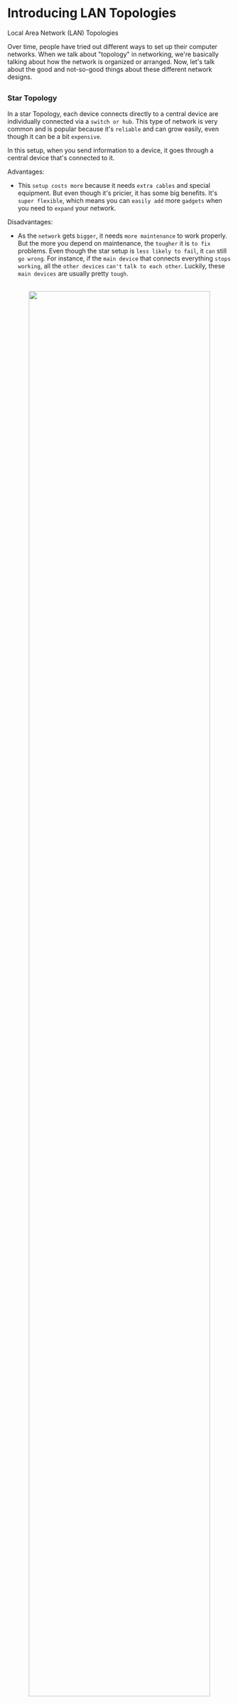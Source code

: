 #  Introducing LAN Topologies

Local Area Network (LAN) Topologies

Over time, people have tried out different ways to set up their computer networks. When we talk about "topology" in networking, we're basically talking about how the network is organized or arranged. Now, let's talk about the good and not-so-good things about these different network designs.

<h2></h2>

<h3>Star Topology</h3>

In a star Topology, each device connects directly to a central device are individually connected via a `switch or hub`. This type of network is very common and is popular because it's `reliable` and can grow easily, even though it can be a bit `expensive`.

In this setup, when you send information to a device, it goes through a central device that's connected to it. 

Advantages: 

- This `setup costs more` because it needs `extra cables` and special equipment. But even though it's pricier, it has some big benefits. It's `super flexible`, which means you can `easily add` more `gadgets` when you need to `expand` your network.

Disadvantages:

- As the `network` gets `bigger`, it needs `more maintenance` to work properly. But the more you depend on maintenance, the `tougher` it is `to fix` problems. Even though the star setup is `less likely to fail`, it `can` still `go wrong`. For instance, if the `main device` that connects everything `stops working`, all the `other devices` `can't` `talk to each other`. Luckily, these `main devices` are usually pretty `tough`.


<p align="center">
<br/>
<img src="https://i.imgur.com/XRKxIXr.png" height="90%" width="90%" alt=""/>
<br />

<p align="center">
<br/>
<img src="https://i.imgur.com/1loe5YJ.png" height="90%" width="90%" alt=""/>
<br />



<h2></h2>

<h3>Bus Topology</h3>

In this setup, we have `one main cable`, like the `trunk of a tree`. `Devices` are `connected` to this `cable`, kind of like `leaves grow from branches on a tree`.

Advantages:

- Bus Topology are `one of the easier` and `more cost-efficient` to `set up` because they `don't require` `expensive cables` or `special equipment to connect devices`.

Disadvantages:

- When `all data` for each device `travels on one cable`, it can `slow down` and create a `traffic jam` if multiple devices want data at the same time. This can make it `hard to figure out` `which device` is having `problems` because they all `share same path`.

- Another problem with the Bus Topology is that it `lacks a backup plan` if something goes wrong. This happens because there's a `single weak point` in the `main cable`. If this `cable breaks`, `devices can't talk` to each other anymore.

<p align="center">
<br/>
<img src="https://i.imgur.com/jVD57JO.png" height="90%" width="90%" alt=""/>
<br />

<p align="center">
<br/>
<img src="https://i.imgur.com/syQYAKc.png" height="90%" width="90%" alt=""/>
<br />


<h2></h2>

<h3>Ring Topology</h3>

The ring topology, also called `token topology`, is a network `setup` where `devices` like computers are `linked in a circle`. This means there's `less need` for lots of `cables` and less reliance on `special equipment`, constrast to what's needed in a star topology.

The `data travels around in a loop` `until` it gets to where it's `supposed to go`. Devices on the loop help pass the data along. What's cool is that a device will `only send data it gets from another device` when it `doesn't have any of its own` to send. `If it has its own` data to send, it `sends that first` before passing on someone else's data.

Advantages:

- In this setup, `data moves in only one direction`, making it `easy to fix problems`.

- There are `fewer traffic jams` compared to a Bus Topology because a lot of `data isn't moving all at once`.


Disadvantages:

- `Not the most efficient way` for data to travel because it `might have to go through lots of devices` before it reaches where it's supposed to.

- The way it's set up means that if a `cable gets cut or a device breaks`, the `whole network stops working`.

<p align="center">
<br/>
<img src="https://i.imgur.com/Z0eu5IF.png" height="90%" width="90%" alt=""/>
<br />

<p align="center">
<br/>
<img src="https://i.imgur.com/wQjRk3H.png" height="90%" width="90%" alt=""/>
<br />


<h2></h2>

<h3>What is a Switch?</h3>

`Switches` are like `traffic controllers for a network`. They collect lots of gadgets like computers, printers, and other network stuff and `plug them into their special slots`. These switches are often used in big networks like at companies, schools, or large places with many gadgets. They have different slots (4, 8, 16, 24, 32, 64, etc.) where all these gadgets can connect.

`Switches` are way `smarter` than hubs or repeaters. They `know which device is plugged into which connection`. So, when they get a message, they `don't shout it to everyone` like a hub would. Instead, they `send it directly to the right person`. This makes the network `faster and less crowded`.

Switches and routers can link up with each other, which makes the network `more dependable` because it gives data more than one way to go. If one path has a problem, `data can use a different route`. It `might slow things down` a bit, but the `network keeps working`, which is better than it not working at all,  `increases the redundancy` (the reliability).

<p align="center">
<br/>
<img src="https://i.imgur.com/SoFIRCQ.png" height="90%" width="90%" alt=""/>
<br />


<h2></h2>

<h3>What is a Router?</h3>

A router links different networks and shares information between them. It's like a traffic cop for data, deciding where it should go.


Routing is like giving directions to data so it can find its way across networks. It's all about making a `road for data to trave`l on and reach its destination safely.

<p align="center">
<br/>
<img src="https://i.imgur.com/3Jsl2Hg.png" height="90%" width="90%" alt=""/>
<br />


<h2></h2>

Question 1: What does LAN stand for?

Answer: `Local Area Network`

Question 2: What is the verb given to the job that Routers perform?

Answer: `Routing`

Question 3: What device is used to centrally connect multiple devices on the local network and transmit data to the correct location?

Answer: `Switch`

Question 4: What topology is cost-efficient to set up?

Answer: `Bus Topology`

Question 5: What topology is expensive to set up and maintain?

Answer: `Star Topology`

Question 6: Complete the interactive lab attached to this task. What is the flag given at the end?

Answer: `THM{TOPOLOGY_FLAWS}`

<h2></h2>

# A Primer on Subnetting

`Networks` come in `all sizes`, from `small to big`. `Subnetting` is like `cutting a big cake` into smaller pieces. Imagine you have a limited cake, and lots of people want a slice. `Subnetting` is `how you decide who gets how much cake`, making sure everyone gets their fair share of this "cake."

Network admins use something called `subnetting` to `organize and designate` specific sections of a `network` for this purpose.

`Subnetting` is like `dividing` a big group of friends into smaller groups. The number of friends in each group is decided by something called a `"subnet mask."` This mask tells us how many friends can be in each group.

An `IP address` is made up `4 sections` called `"octets"`. The same goes for a `subnet mask` which is also represented as a `number of 4 bytes (32 bits)`, ranging from `0 to 255` (0-255).

<p align="center">
<br/>
<img src="https://i.imgur.com/V3xihxM.png" height="90%" width="90%" alt=""/>
<br />

Subnets use IP addresses in three different ways:

- Identify the network address
- Identify the host address
- Identify the default gateway

<p align="center">
<br/>
<img src="https://i.imgur.com/rLXEdSZ.png" height="90%" width="90%" alt=""/>
<br />

Subnetting provides a range of benefits, including:

- Efficiency
- Security
- Full control


<h2></h2>

Question 1: What is the technical term for dividing a network up into smaller pieces?

Answer: `Subnetting`

Question 2: How many bits are in a subnet mask?

Answer: `32`

Question 3: What is the range of a section (octet) of a subnet mask?

Answer: `0-255`

Question 4: What address is used to identify the start of a network?

Answer: `Network Address`

Question 5: What address is used to identify devices within a network?

Answer: `Host Address`

Question 6: What is the name used to identify the device responsible for sending data to another network?

Answer: `Default Gateway`


<h2></h2>

#  The ARP Protocol

Devices can have two identifiers: A `MAC address` and an `IP address`.

`ARP protocol (Address Resolution Protocol)`, is the technology that is responsible for allowing devices to identify themselves on a network.

`ARP protocol` `allows` a `device to associate its MAC address with an IP address` on the network. Each device on a network will `keep a log` of the MAC addresses associated with other devices.

When devices want to talk to each other, they shout out to devices in the network to find the device that it wants to talk to. They use the ARP protocol to get the MAC address (like a digital fingerprint) for the conversation.

<h2></h2>

<h3>How does ARP Work?</h3>

Every device in a network `keeps` a kind of `memory` called a `cache`. In the `ARP protocol`, this memory `stores` the `names of other devices` in the network.

In order to map these two identifiers together (IP address and MAC address), the ARP protocol sends two types of messages:

- ARP Request
- ARP Reply


When an `initial device` `sends` an `ARP request`, it's like shouting out to everyone on the network, `asking` if anyone has a `specific address`. If another device has that address, it replies to it with an `ARP reply` to the initial device to acknowledge this. The `initial device` will now `remember` this and `store` it within its `cache (an ARP entry)`. 

<p align="center">
<br/>
<img src="https://i.imgur.com/0bNGMUY.png" height="90%" width="90%" alt=""/>
<br />

<h2></h2>

Question 1: What does ARP stand for?

Answer: `Address Resolution Protocol`

Question 2: What category of ARP Packet asks a device whether or not it has a specific IP address?

Answer: `Request`

Question 3: What address is used as a physical identifier for a device on a network?

Answer: `MAC Address`

Question 4: What address is used as a logical identifier for a device on a network?

Answer: `IP Address`


#  The DHCP Protocol

`IP addresses` can be `given` to devices in `two ways`:

- Someone typing them in
- more commonly, by a `DHCP (Dynamic Host Configuration Protocol) server`

When a `new device joins` a `network` and `doesn't have an IP address` yet, it `sends out` a `request (DHCP Discover)` to `see` if any `DHCP servers` are `on the network`.

-  New device asks if there is any server that can give it an IP address.

The `DHCP server` then `replies back` with an `IP address the device could use` `(DHCP Offer)`.

- The server says, "Sure, here's an IP address you can use." 

The `device` then `sends a reply` confirming it `wants` the offered `IP Address` `(DHCP Request)`

- The device then says, "Okay, I'll take it!"

Lastly, the `DHCP server sends` a `reply acknowledging` this has been completed. The device can start using the IP Address `(DHCP ACK)`.

- The server says, "Great, you're all set!". The device can use that IP address to connect to the network.

<p align="center">
<br/>
<img src="https://i.imgur.com/M9rLhee.png" height="90%" width="90%" alt=""/>
<br />

<h2></h2>

Question 1: What type of DHCP packet is used by a device to retrieve an IP address?

Answer: `DHCP Discover`

Question 2: What type of DHCP packet does a device send once it has been offered an IP address by the DHCP server?

Answer: `DHCP Request`

Question 3: Finally, what is the last DHCP packet that is sent to a device from a DHCP server?

Answer: `DHCP ACK`

